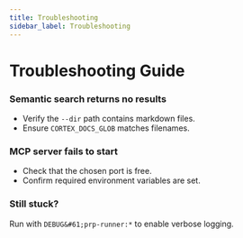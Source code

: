 ```yaml
---
title: Troubleshooting
sidebar_label: Troubleshooting
---
```


# Troubleshooting Guide

### Semantic search returns no results
- Verify the `--dir` path contains markdown files.
- Ensure `CORTEX_DOCS_GLOB` matches filenames.

### MCP server fails to start
- Check that the chosen port is free.
- Confirm required environment variables are set.

### Still stuck?
Run with `DEBUG&#61;prp-runner:*` to enable verbose logging.
